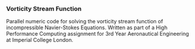 ### Vorticity Stream Function

Parallel numeric code for solving the vorticity stream function of incompressible Navier-Stokes Equations. Written as part of a High Performance Computing assignment for 3rd Year Aeronautical Engineering at Imperial College London.
